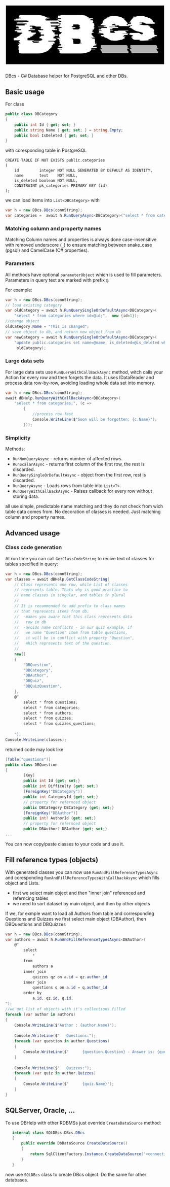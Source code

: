 # ![DBcs](./DBcs/DBcs-logo.svg)
DBcs - C# Database helper for PostgreSQL and other DBs.

## Basic usage
For class
```c#
public class DBCategory
{
    public int Id { get; set; }
    public string Name { get; set; } = string.Empty;
    public bool IsDeleted { get; set; }
}
```
with coresponding table in PostgreSQL
```pgsql
CREATE TABLE IF NOT EXISTS public.categories
(
    id         integer NOT NULL GENERATED BY DEFAULT AS IDENTITY,
    name       text    NOT NULL,
    is_deleted boolean NOT NULL,
    CONSTRAINT pk_categories PRIMARY KEY (id)
);
```
we can load items into `List<DBCategory>` with
```c#
var h = new DBcs.DBcs(connString);
var categories =  await h.RunQueryAsync<DBCategory>("select * from categories;");
```
### Matching column and property names
Matching Column names and properties is always done case-insensitive with
removed underscore (`_`) to ensure matching between snake_case (pgsql) and
CamelCase (C# properties).

### Parameters
All methods have optional `parameterObject` which is used to fill parameters.
Parameters in query text are marked with prefix `@`.

For example:
```c#
var h = new DBcs.DBcs(connString);
// load existing category
var oldCategory = await h.RunQuerySingleOrDefaultAsync<DBCategory>(
    "select * from categories where id=@id;",  new {id=1});
//change object
oldCategory.Name = "This is changed";
// save object to db, and return new object from db
var newCategory = await h.RunQuerySingleOrDefaultAsync<DBCategory>(
    "update public.categories set name=@name, is_deleted=@is_deleted where id=@id returning *;",
     oldCategory);
```
### Large data sets
For large data sets use `RunQueryWithCallBackAsync` method, witch calls your
Action for every row and then forgets the data. It uses IDataReader and 
process data row-by-row, avoiding loading whole data set into memory.
```c#
var h = new DBcs.DBcs(connString);
await dBHelp.RunQueryWithCallBackAsync<DBCategory>(
    "select * from categories;", (c =>
        {
            //process row fast 
            Console.WriteLine($"Soon will be forgotten: {c.Name}");
        }));
```
### Simplicity
Methods:
- `RunNonQueryAsync` - returns number of affected rows.
- `RunScalarAsync` - returns first column of the first row, the rest is discarded.
- `RunQuerySingleOrDefaultAsync` - object from the first row, rest is discarded.
- `RunQueryAsync` - Loads rows from table into `List<T>`.
- `RunQueryWithCallBackAsync` - Raises callback for every row without storing data.

all use simple, predictable name matching and they do not check from wich table
data comes from. No decoration of classes is needed. Just matching column and
property names.

## Advanced usage
### Class code generation
At run time you can call `GetClassCodeString` to recive text of classes for tables
specified in query:
```c#
var h = new DBcs.DBcs(connString);
var classes = await dBHelp.GetClassCodeString(
    // Class represents one row, while List of classes
    // represents table. Thats why is good practice to
    // name classes in singular, and tables in plural
    //
    // It is recommended to add prefix to class names
    // that represents items from db.
    //  -makes you aware that this class represents data
    //   row in db
    //  -avoids name conflicts - in our quiz example, if 
    //   we name "Question" item from table questions,
    //   it will be in conflict with property "Question",
    //   Which represents text of the question.
    //
    new[]
    {
        "DBQuestion",
        "DBCategory",
        "DBAuthor",
        "DBQuiz",
        "DBQuizQuestion",
    },
    @"
        select * from questions;
        select * from categories;
        select * from authors;
        select * from quizzes;
        select * from quizzes_questions;

    ");
Console.WriteLine(classes);
```
returned code may look like
```c#
[Table("questions")]
public class DBQuestion
{
        [Key]
        public int Id {get; set;}
        public int Difficulty {get; set;}
        [ForeignKey("DBCategory")]
        public int CategoryId {get; set;}
        // property for refernced object
        public DBCategory DBCategory {get; set;}
        [ForeignKey("DBAuthor")]        
        public int? AuthorId {get; set;}
        // property for refernced object
        public DBAuthor? DBAuthor {get; set;}
...
```
You can now copy/paste classes to your code and use it.
## Fill reference types (objects)
With generated classes you can now use 
`RunAndFillReferenceTypesAsync` and coresponding `RunAndFillReferenceTypesWithCallbackAsync` which fills object and Lists.
- first we select main object and then "inner join" referenced and referncing tables
- we need to sort dataset by main object, and then by other objects

If we, for exmple want to load all Authors from table and corresponding Questions and Quizzes we first select main object (DBAuthor), then DBQuestions and DBQuizzes
```c#
var h = new DBcs.DBcs(connString);
var authors = await h.RunAndFillReferenceTypesAsync<DBAuthor>(
    @"
        select
	        *
        from 
	        authors a
        inner join 
	        quizzes qz on a.id = qz.author_id
        inner join 
	        questions q on a.id = q.author_id
        order by
	        a.id, qz.id, q.id;
");
//we get list of objects with it's collections filled  
foreach (var author in authors)
{
    Console.WriteLine($"Author : {author.Name}");

    Console.WriteLine($"   Questions:");
    foreach (var question in author.Questions)
    {
        Console.WriteLine($"      {question.Question} - Answer is: {question.CorrectAnswer}");
    }

    Console.WriteLine($"   Quizzes:");
    foreach (var quiz in author.Quizzes)
    {
        Console.WriteLine($"      {quiz.Name}");
    }
}
```

## SQLServer, Oracle, ...
To use DBHelp with other RDBMSs just override `CreateDataSource` method:
```c#
   internal class SQLDBcs:DBcs.DBcs
   {
       public override DbDataSource CreateDataSource()
       {
           return SqlClientFactory.Instance.CreateDataSource("<connection string>"); 
       }
   }
```   
now use `SQLDBcs` class to create DBcs object. Do the same for other databases.

